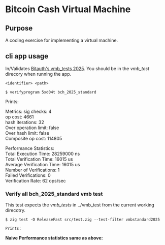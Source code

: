 # Bitcoin Cash Virtual Machine

## Purpose
A coding exercise for implementing a virtual machine.

## cli app usage
In/Validates  [Bitauth's vmb_tests 2025](https://github.com/bitauth/vmb_tests/). You should be in the *vmb_test* direcory when running the app.

```
<identifier> <path>
```
```
$ verifyprogram 5xd04t bch_2025_standard
```

Prints:

Metrics:
sig checks: 4\
op cost: 4661\
hash iterations: 32\
Over operation limit: false\
Over hash limit: false\
Composite op cost: 114805


Performance Statistics:\
Total Execution Time: 28259000 ns\
Total Verification Time: 16015 us\
Average Verification Time: 16015 us\
Number of Verifications: 1\
Failed Verifications: 0\
Verification Rate: 62 ops/sec

### Verify all bch_2025_standard vmb test
This test expects the *vmb_tests* in ../vmb_test from the current working direcotry.
```
$ zig test -O ReleaseFast src/test.zig --test-filter vmbstandard2025

Prints:
```
__Naive Performance statistics same as above:__





